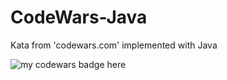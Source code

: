 # CodeWars-Java
Kata from 'codewars.com' implemented with Java

![my codewars badge here](https://www.codewars.com/users/deadfish/badges/small "My codewars stats badge")
